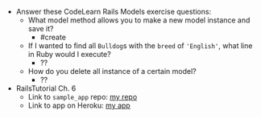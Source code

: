 - Answer these CodeLearn Rails Models exercise questions:
  - What model method allows you to make a new model instance and save it?
    - #create 
  - If I wanted to find all `Bulldog`s with the `breed` of `'English'`, what line in Ruby would I execute?
    -  ??
  - How do you delete all instance of a certain model?
    - ??
- RailsTutorial Ch. 6
  - Link to `sample_app` repo: [my repo](https://github.com/chloewolf/chapter-6-app)
  - Link to app on Heroku: [my app](http://is.here)
